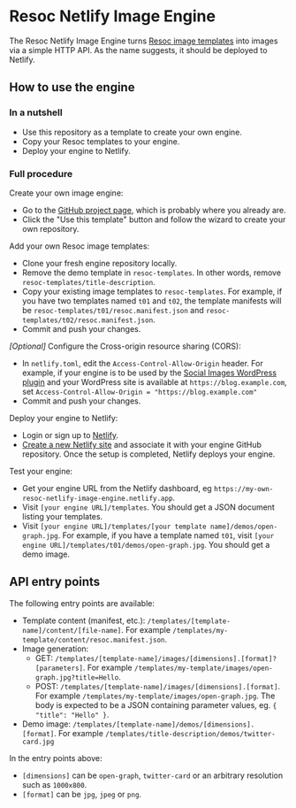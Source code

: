 # Resoc Netlify Image Engine

The Resoc Netlify Image Engine turns [Resoc image templates](https://www.npmjs.com/package/itdk) into images
via a simple HTTP API. As the name suggests, it should be deployed to Netlify.

## How to use the engine

### In a nutshell

- Use this repository as a template to create your own engine.
- Copy your Resoc templates to your engine.
- Deploy your engine to Netlify.

### Full procedure

Create your own image engine:
- Go to the [GitHub project page](https://github.com/Resocio/resoc-netlify-image-engine), which is probably where you already are.
- Click the "Use this template" button and follow the wizard to create your own repository.

Add your own Resoc image templates:
- Clone your fresh engine repository locally.
- Remove the demo template in `resoc-templates`. In other words, remove `resoc-templates/title-description`.
- Copy your existing image templates to `resoc-templates`.
For example, if you have two templates named `t01` and `t02`,
the template manifests will be `resoc-templates/t01/resoc.manifest.json` and
`resoc-templates/t02/resoc.manifest.json`.
- Commit and push your changes.

*[Optional]* Configure the Cross-origin resource sharing (CORS):
- In `netlify.toml`, edit the `Access-Control-Allow-Origin` header.
For example, if your engine is to be used by the
[Social Images WordPress plugin](https://wordpress.org/plugins/resoc/)
and your WordPress site is available at `https://blog.example.com`,
set `Access-Control-Allow-Origin = "https://blog.example.com"`
- Commit and push your changes.

Deploy your engine to Netlify:
- Login or sign up to [Netlify](https://www.netlify.com/).
- [Create a new Netlify site](https://www.netlify.com/blog/2016/09/29/a-step-by-step-guide-deploying-on-netlify/)
and associate it with your engine GitHub repository. Once the setup is completed, Netlify deploys your engine.

Test your engine:
- Get your engine URL from the Netlify dashboard, eg `https://my-own-resoc-netlify-image-engine.netlify.app`.
- Visit `[your engine URL]/templates`. You should get a JSON document listing your templates.
- Visit `[your engine URL]/templates/[your template name]/demos/open-graph.jpg`.
For example, if you have a template named `t01`, visit `[your engine URL]/templates/t01/demos/open-graph.jpg`.
You should get a demo image.

## API entry points

The following entry points are available:

- Template content (manifest, etc.):
`/templates/[template-name]/content/[file-name]`.
For example `/templates/my-template/content/resoc.manifest.json`.
- Image generation:
  - GET: `/templates/[template-name]/images/[dimensions].[format]?[parameters]`.
For example `/templates/my-template/images/open-graph.jpg?title=Hello`.
  - POST: `/templates/[template-name]/images/[dimensions].[format]`.
For example `/templates/my-template/images/open-graph.jpg`.
The body is expected to be a JSON containing parameter values, eg. `{ "title": "Hello" }`.
- Demo image: `/templates/[template-name]/demos/[dimensions].[format]`.
For example `/templates/title-description/demos/twitter-card.jpg`

In the entry points above:
- `[dimensions]` can be `open-graph`, `twitter-card` or an arbitrary resolution such as `1000x800`.
- `[format]` can be `jpg`, `jpeg` or `png`.
